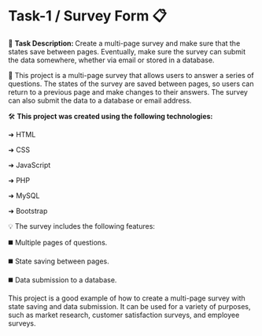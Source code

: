 <h1> Task-1 / Survey Form 📋 </h1>
<P>📜 <b> Task Description: </b> Create a multi-page survey and make sure that the states save between
pages. Eventually, make sure the survey can submit the data
somewhere, whether via email or stored in a database.</P> 

🔎 This project is a multi-page survey that allows users to answer a series of questions. The states of the survey are saved between pages, so users can return to a previous page and make changes to their answers. The survey can also submit the data to a database or email address.

<p> 🛠 <b> This project was created using the following technologies: </b>

<p> ➜  HTML </p>
<p> ➜ CSS </p>
<p> ➜ JavaScript </p>
<p> ➜ PHP </p>
<p> ➜ MySQL </p>
<p> ➜ Bootstrap </p>

💡 The survey includes the following features:

<p> ◼️ Multiple pages of questions. </p>
<p> ◼️ State saving between pages. </p>
<p> ◼️ Data submission to a database. </p>

This project is a good example of how to create a multi-page survey with state saving and data submission. It can be used for a variety of purposes, such as market research, customer satisfaction surveys, and employee surveys.
